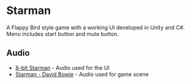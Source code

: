 # Starman
A Flappy Bird style game with a working UI developed in Unity and C#.
Menu includes start button and mute button.

## Audio
* [8-bit Starman](https://www.youtube.com/watch?v=r-3kbvMSeLw) - Audio used for the UI
* [Starman - David Bowie](https://www.youtube.com/watch?v=tRcPA7Fzebw) - Audio used for game scene
